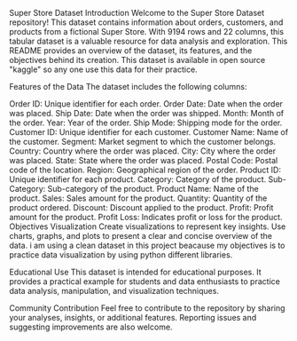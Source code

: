 Super Store Dataset
Introduction
Welcome to the Super Store Dataset repository! This dataset contains information about orders, customers, and products from a fictional Super Store. With 9194 rows and 22 columns, this tabular dataset is a valuable resource for data analysis and exploration. This README provides an overview of the dataset, its features, and the objectives behind its creation. This dataset is available in open source "kaggle" so any one use this data for their practice.

Features of the Data
The dataset includes the following columns:

Order ID: Unique identifier for each order.
Order Date: Date when the order was placed.
Ship Date: Date when the order was shipped.
Month: Month of the order.
Year: Year of the order.
Ship Mode: Shipping mode for the order.
Customer ID: Unique identifier for each customer.
Customer Name: Name of the customer.
Segment: Market segment to which the customer belongs.
Country: Country where the order was placed.
City: City where the order was placed.
State: State where the order was placed.
Postal Code: Postal code of the location.
Region: Geographical region of the order.
Product ID: Unique identifier for each product.
Category: Category of the product.
Sub-Category: Sub-category of the product.
Product Name: Name of the product.
Sales: Sales amount for the product.
Quantity: Quantity of the product ordered.
Discount: Discount applied to the product.
Profit: Profit amount for the product.
Profit Loss: Indicates profit or loss for the product.
Objectives
 Visualization
Create visualizations to represent key insights. Use charts, graphs, and plots to present a clear and concise overview of the data.
i am using a clean dataset in this project beacause my objectives is to practice data visualization by using python different libraries. 

 Educational Use
This dataset is intended for educational purposes. It provides a practical example for students and data enthusiasts to practice data analysis, manipulation, and visualization techniques.

 Community Contribution
Feel free to contribute to the repository by sharing your analyses, insights, or additional features. Reporting issues and suggesting improvements are also welcome.

